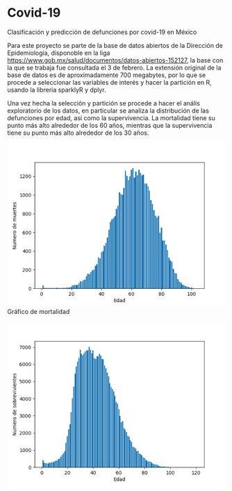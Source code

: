 # Covid-19
Clasificación y predicción de defunciones por covid-19 en México

Para este proyecto se parte de la base de datos abiertos de la Dirección de Epidemiología, disponoble en la liga https://www.gob.mx/salud/documentos/datos-abiertos-152127, la base con la que se trabaja fue consultada el 3 de febrero. La extensión original de la base de datos es de aproximadamente 700 megabytes, por lo que se 
procede a seleccionar las variables de interés y hacer la partición en R, usando la libreria sparklyR y dplyr.


Una vez hecha la selección y partición se procede a hacer el anális exploratorio de los datos, en particular se analiza la distribución de las defunciones por edad, así como la supervivencia. La mortalidad tiene su punto más alto alrededor de los 60 años, mientras que la supervivencia tiene su punto más alto alrededor de los 30
años.

<p align='center'> 

![](https://github.com/Benjaminqc96/Covid-19/blob/main/coviddistmort.png)
Gráfico de mortalidad
</p>

!['Gráfico de supervivencia'](https://github.com/Benjaminqc96/Covid-19/blob/main/coviddistsob.png)


